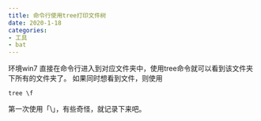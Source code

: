 ```yaml
---
title: 命令行使用tree打印文件树
date: 2020-1-18
categories: 
- 工具
- bat
---
```


环境win7
直接在命令行进入到对应文件夹中，使用tree命令就可以看到该文件夹下所有的文件夹了。
如果同时想看到文件，则使用
```
tree \f
```
第一次使用「\」，有些奇怪，就记录下来吧。
